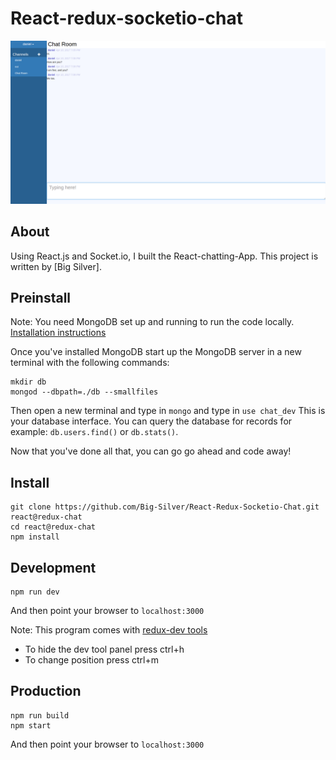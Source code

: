 # React-redux-socketio-chat

<img width="900" src="src/img/React chat.png" border="0" />

## About

Using React.js and Socket.io, I built the React-chatting-App.
This project is written by [Big Silver].

## Preinstall

Note: You need MongoDB set up and running to run the code locally. [Installation instructions](https://docs.mongodb.org/manual/installation/)

Once you've installed MongoDB start up the MongoDB server in a new terminal with the following commands:

```
mkdir db
mongod --dbpath=./db --smallfiles
```

Then open a new terminal and type in `mongo` and type in `use chat_dev`
This is your database interface.  You can query the database for records for example: `db.users.find()` or `db.stats()`.

Now that you've done all that, you can go go ahead and code away!

## Install

```
git clone https://github.com/Big-Silver/React-Redux-Socketio-Chat.git react@redux-chat
cd react@redux-chat
npm install
```

## Development

```
npm run dev
```
And then point your browser to `localhost:3000`

Note:
This program comes with [redux-dev tools](https://github.com/gaearon/redux-devtools)
* To hide the dev tool panel press ctrl+h
* To change position press ctrl+m

## Production

```
npm run build
npm start
```
And then point your browser to `localhost:3000`

